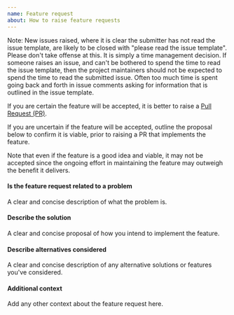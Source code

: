 ```yaml
---
name: Feature request
about: How to raise feature requests
---
```


Note: New issues raised, where it is clear the submitter has not read the issue template, are likely to be closed with "please read the issue template". Please don't take offense at this. It is simply a time management decision. If someone raises an issue, and can't be bothered to spend the time to read the issue template, then the project maintainers should not be expected to spend the time to read the submitted issue. Often too much time is spent going back and forth in issue comments asking for information that is outlined in the issue template.

If you are certain the feature will be accepted, it is better to raise a [Pull Request (PR)](https://help.github.com/articles/about-pull-requests/).

If you are uncertain if the feature will be accepted, outline the proposal below to confirm it is viable, prior to raising a PR that implements the feature.

Note that even if the feature is a good idea and viable, it may not be accepted since the ongoing effort in maintaining the feature may outweigh the benefit it delivers.


#### Is the feature request related to a problem

A clear and concise description of what the problem is.

#### Describe the solution

A clear and concise proposal of how you intend to implement the feature.

#### Describe alternatives considered

A clear and concise description of any alternative solutions or features you've considered.

#### Additional context

Add any other context about the feature request here.
